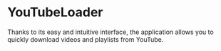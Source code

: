 # YouTubeLoader

Thanks to its easy and intuitive interface, the application allows you to quickly download videos and playlists from YouTube.
